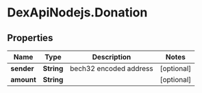 # DexApiNodejs.Donation

## Properties

Name | Type | Description | Notes
------------ | ------------- | ------------- | -------------
**sender** | **String** | bech32 encoded address | [optional] 
**amount** | **String** |  | [optional] 


